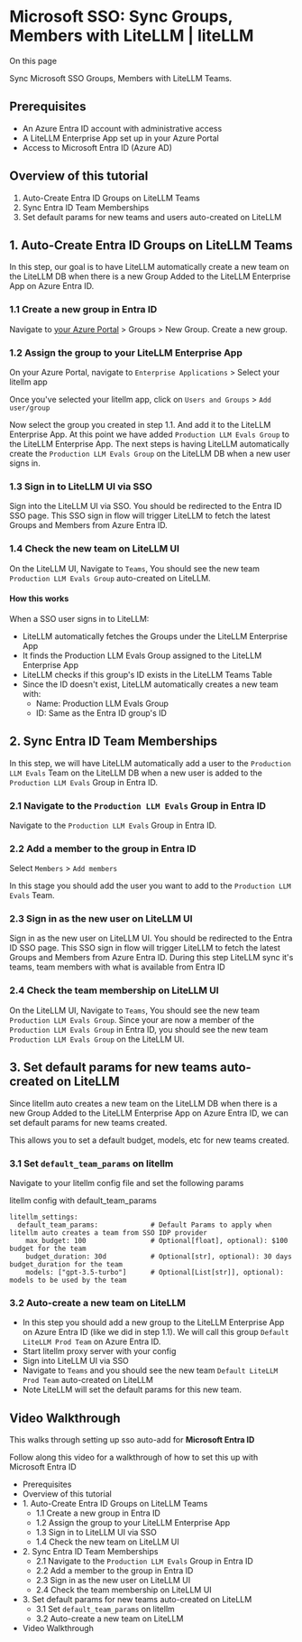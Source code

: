 # Microsoft SSO: Sync Groups, Members with LiteLLM | liteLLM

On this page

Sync Microsoft SSO Groups, Members with LiteLLM Teams.

  
  

## Prerequisites​

  * An Azure Entra ID account with administrative access
  * A LiteLLM Enterprise App set up in your Azure Portal
  * Access to Microsoft Entra ID (Azure AD)

## Overview of this tutorial​

  1. Auto-Create Entra ID Groups on LiteLLM Teams
  2. Sync Entra ID Team Memberships
  3. Set default params for new teams and users auto-created on LiteLLM

## 1\. Auto-Create Entra ID Groups on LiteLLM Teams​

In this step, our goal is to have LiteLLM automatically create a new team on the LiteLLM DB when there is a new Group Added to the LiteLLM Enterprise App on Azure Entra ID.

### 1.1 Create a new group in Entra ID​

Navigate to [your Azure Portal](https://portal.azure.com/) > Groups > New Group. Create a new group.

### 1.2 Assign the group to your LiteLLM Enterprise App​

On your Azure Portal, navigate to `Enterprise Applications` > Select your litellm app

  
  

Once you've selected your litellm app, click on `Users and Groups` > `Add user/group`

  

Now select the group you created in step 1.1. And add it to the LiteLLM Enterprise App. At this point we have added `Production LLM Evals Group` to the LiteLLM Enterprise App. The next steps is having LiteLLM automatically create the `Production LLM Evals Group` on the LiteLLM DB when a new user signs in.

### 1.3 Sign in to LiteLLM UI via SSO​

Sign into the LiteLLM UI via SSO. You should be redirected to the Entra ID SSO page. This SSO sign in flow will trigger LiteLLM to fetch the latest Groups and Members from Azure Entra ID.

### 1.4 Check the new team on LiteLLM UI​

On the LiteLLM UI, Navigate to `Teams`, You should see the new team `Production LLM Evals Group` auto-created on LiteLLM.

#### How this works​

When a SSO user signs in to LiteLLM:

  * LiteLLM automatically fetches the Groups under the LiteLLM Enterprise App
  * It finds the Production LLM Evals Group assigned to the LiteLLM Enterprise App
  * LiteLLM checks if this group's ID exists in the LiteLLM Teams Table
  * Since the ID doesn't exist, LiteLLM automatically creates a new team with:
    * Name: Production LLM Evals Group
    * ID: Same as the Entra ID group's ID

## 2\. Sync Entra ID Team Memberships​

In this step, we will have LiteLLM automatically add a user to the `Production LLM Evals` Team on the LiteLLM DB when a new user is added to the `Production LLM Evals` Group in Entra ID.

### 2.1 Navigate to the `Production LLM Evals` Group in Entra ID​

Navigate to the `Production LLM Evals` Group in Entra ID.

### 2.2 Add a member to the group in Entra ID​

Select `Members` > `Add members`

In this stage you should add the user you want to add to the `Production LLM Evals` Team.

### 2.3 Sign in as the new user on LiteLLM UI​

Sign in as the new user on LiteLLM UI. You should be redirected to the Entra ID SSO page. This SSO sign in flow will trigger LiteLLM to fetch the latest Groups and Members from Azure Entra ID. During this step LiteLLM sync it's teams, team members with what is available from Entra ID

### 2.4 Check the team membership on LiteLLM UI​

On the LiteLLM UI, Navigate to `Teams`, You should see the new team `Production LLM Evals Group`. Since your are now a member of the `Production LLM Evals Group` in Entra ID, you should see the new team `Production LLM Evals Group` on the LiteLLM UI.

## 3\. Set default params for new teams auto-created on LiteLLM​

Since litellm auto creates a new team on the LiteLLM DB when there is a new Group Added to the LiteLLM Enterprise App on Azure Entra ID, we can set default params for new teams created.

This allows you to set a default budget, models, etc for new teams created.

### 3.1 Set `default_team_params` on litellm​

Navigate to your litellm config file and set the following params

litellm config with default_team_params
    
    
    litellm_settings:  
      default_team_params:             # Default Params to apply when litellm auto creates a team from SSO IDP provider  
        max_budget: 100                # Optional[float], optional): $100 budget for the team  
        budget_duration: 30d           # Optional[str], optional): 30 days budget_duration for the team  
        models: ["gpt-3.5-turbo"]      # Optional[List[str]], optional): models to be used by the team  
    

### 3.2 Auto-create a new team on LiteLLM​

  * In this step you should add a new group to the LiteLLM Enterprise App on Azure Entra ID (like we did in step 1.1). We will call this group `Default LiteLLM Prod Team` on Azure Entra ID.
  * Start litellm proxy server with your config
  * Sign into LiteLLM UI via SSO
  * Navigate to `Teams` and you should see the new team `Default LiteLLM Prod Team` auto-created on LiteLLM
  * Note LiteLLM will set the default params for this new team.

## Video Walkthrough​

This walks through setting up sso auto-add for **Microsoft Entra ID**

Follow along this video for a walkthrough of how to set this up with Microsoft Entra ID

  * Prerequisites
  * Overview of this tutorial
  * 1\. Auto-Create Entra ID Groups on LiteLLM Teams
    * 1.1 Create a new group in Entra ID
    * 1.2 Assign the group to your LiteLLM Enterprise App
    * 1.3 Sign in to LiteLLM UI via SSO
    * 1.4 Check the new team on LiteLLM UI
  * 2\. Sync Entra ID Team Memberships
    * 2.1 Navigate to the `Production LLM Evals` Group in Entra ID
    * 2.2 Add a member to the group in Entra ID
    * 2.3 Sign in as the new user on LiteLLM UI
    * 2.4 Check the team membership on LiteLLM UI
  * 3\. Set default params for new teams auto-created on LiteLLM
    * 3.1 Set `default_team_params` on litellm
    * 3.2 Auto-create a new team on LiteLLM
  * Video Walkthrough